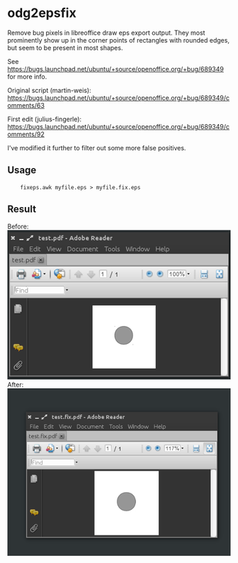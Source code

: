 # odg2epsfix
Remove bug pixels in libreoffice draw eps export output. They most prominently show up in the corner points of rectangles with rounded edges, but seem to be present in most shapes.

See https://bugs.launchpad.net/ubuntu/+source/openoffice.org/+bug/689349 for more info.

Original script (martin-weis):
https://bugs.launchpad.net/ubuntu/+source/openoffice.org/+bug/689349/comments/63

First edit (julius-fingerle):
https://bugs.launchpad.net/ubuntu/+source/openoffice.org/+bug/689349/comments/92

I've modified it further to filter out some more false positives.

## Usage
```
    fixeps.awk myfile.eps > myfile.fix.eps
```

## Result
Before:
![](https://raw.githubusercontent.com/Sv3n/odg2epsfix/master/example/test.pdf.png)
After:
![](https://raw.githubusercontent.com/Sv3n/odg2epsfix/master/example/test_fix.pdf.png)
